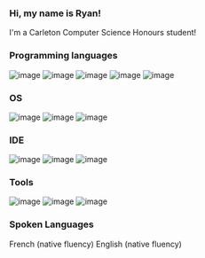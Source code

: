### Hi, my name is Ryan!

I'm a Carleton Computer Science Honours student!

### Programming languages

  ![image](https://img.shields.io/badge/Java-ED8B00?style=for-the-badge&logo=java&logoColor=white)
  ![image](https://img.shields.io/badge/Python-FFD43B?style=for-the-badge&logo=python&logoColor=blue)
  ![image](https://img.shields.io/badge/Kotlin-0095D5?&style=for-the-badge&logo=kotlin&logoColor=white)
  ![image](https://img.shields.io/badge/Swift-FA7343?style=for-the-badge&logo=swift&logoColor=white)
  ![image](https://img.shields.io/badge/C%2B%2B-00599C?style=for-the-badge&logo=c%2B%2B&logoColor=white)

### OS

  ![image](https://img.shields.io/badge/Windows-0078D6?style=for-the-badge&logo=windows&logoColor=white)
  ![image](https://img.shields.io/badge/Linux-FCC624?style=for-the-badge&logo=linux&logoColor=black)
  ![image](https://img.shields.io/badge/Android-3DDC84?style=for-the-badge&logo=android&logoColor=white)

### IDE

  ![image](https://img.shields.io/badge/Visual_Studio_Code-0078D4?style=for-the-badge&logo=visual%20studio%20code&logoColor=white)
  ![image](https://img.shields.io/badge/VIM-%2311AB00.svg?&style=for-the-badge&logo=vim&logoColor=white)
  ![image](https://img.shields.io/badge/Android_Studio-3DDC84?style=for-the-badge&logo=android-studio&logoColor=white)

### Tools

  ![image](https://img.shields.io/badge/Stack_Overflow-FE7A16?style=for-the-badge&logo=stack-overflow&logoColor=white)
  ![image](https://img.shields.io/badge/GNU%20Bash-4EAA25?style=for-the-badge&logo=GNU%20Bash&logoColor=white)
  ![image](https://img.shields.io/badge/GIT-E44C30?style=for-the-badge&logo=git&logoColor=white)

### Spoken Languages
French (native fluency)
English (native fluency)
